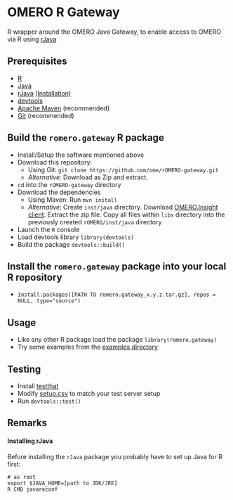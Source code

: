 # OMERO R Gateway

R wrapper around the OMERO Java Gateway, to enable access to OMERO via R using [rJava](https://cran.r-project.org/web/packages/rJava/index.html)

## Prerequisites

* [R](https://www.r-project.org/)
* [Java](http://openjdk.java.net/)
* [rJava](https://cran.r-project.org/web/packages/rJava/index.html) [(Installation)](#Installing-rJava)
* [devtools](https://cran.r-project.org/web/packages/devtools/index.html)
* [Apache Maven](https://maven.apache.org/) (recommended)
* [Git](https://git-scm.com/) (recommended)

## Build the `romero.gateway` R package
* Install/Setup the software mentioned above
* Download this repository: 
  * Using Git: ```git clone https://github.com/ome/rOMERO-gateway.git```
  * _Alternative_: Download as Zip and extract.
* ```cd``` into the ```rOMERO-gateway``` directory
* Download the dependencies
  * Using Maven: Run ```mvn install```
  * _Alternative_: Create ```inst/java``` directory. Download [OMERO.Insight client](http://downloads.openmicroscopy.org/omero/5.3.0/). Extract the zip file. Copy all files within ```libs``` directory into the previously created ```rOMERO/inst/java``` directory
* Launch the ```R``` console
* Load devtools library ```library(devtools)```
* Build the package ```devtools::build()```

## Install the `romero.gateway` package into your local R repository
* ```install.packages([PATH TO romero.gateway_x.y.z.tar.gz], repos = NULL, type="source")```

## Usage
* Like any other R package load the package ```library(romero.gateway)```
* Try some examples from the [examples directory](examples)

## Testing 
* Install [testthat](https://cran.r-project.org/web/packages/testthat/index.html)
* Modify [setup.csv](tests/testthat/setup.csv) to match your test server setup
* Run ```devtools::test()```

## Remarks

#### Installing rJava
Before installing the `rJava` package you probably have to set up Java for R first:
```
# as root
export $JAVA_HOME=[path to JDK/JRE]
R CMD javareconf
```
